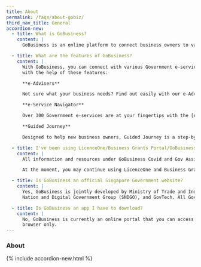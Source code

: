 ```yaml
---
title: About
permalink: /faqs/about-gobiz/
third_nav_title: General
accordion-new:
  - title: What is GoBusiness?
    content: |
      GoBusiness is an online platform to connect business owners to various Government e-services and resources. This includes applying for registering a business, applying for licences and grants, and more. Jointly developed by Ministry of Trade and Industry, Smart Nation and Digital Government Group, and GovTech, it also offers personalised help and recommendations for your business with our e-Advisers.

  - title: What are the features of GoBusiness?
    content: |
      With GoBusiness, you can connect with various Government e-services and resources
      with the help of these features:

      **e-Advisers**

      Not sure what your business needs? Find out easily with our e-Advisers. Simply answer a few questions about your business and get helpful recommendations on grants you can apply for, next steps to start a business, and more. We have over [4 e-Advisers here](/e-services/guides-for-biz/) to help you use GoBusiness effectively.

      **e-Service Navigator**

      Over 300 Government e-services are at your fingertips with the [e-Service Navigator](/e-services/). An online directory of e-services and resources, it's a fast and easy way to locate what your business needs at a glance.

      **Guided Journey**

      Designed to help new business owners, Guided Journey is a step-by-step walkthrough to apply for the licences you need. This feature is currently only available for businesses in the [food services industry](https://foodservices.gobusiness.gov.sg/licences/foodservices?src=faq_about). We are also working on expanding the Guided Journey feature to help with other tasks such as applying for grants.

  - title: I've been using LicenceOne/Business Grants Portal/GoBusiness Covid/Gov Assist. Can I continue using them?
    content: |
      All information and resources under GoBusiness Covid and Gov Assist are now available on GoBusiness, and can be found <a href="/covid/">here</a> and <a href="/run-and-grow/">here</a> respectively.

      At the moment, you may continue using LicenceOne and Business Grants Portal. Simply log in to them via GoBusiness, with your SingPass <a href="/login/" target="_blank">here</a>.

  - title: Is GoBusiness an official Singapore Government website?
    content: |
      Yes, GoBusiness is jointly developed by Ministry of Trade and Industry (MTI), Smart
      Nation and Digital Government Group (SNDGO), and GovTech. All Government agencies managing the e-services offered on GoBusiness were also involved in its development.

  - title: Is GoBusiness an app I have to download?
    content: |
      No, GoBusiness is currently an online portal that you can access with your web   
      browser only.
---
```


### About

{% include accordion-new.html %}

<script src="/jquery/bp-menu-new-tab.js"></script>
